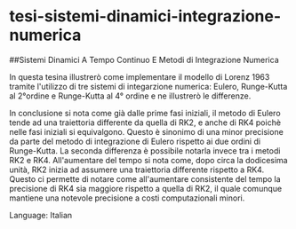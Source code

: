 # tesi-sistemi-dinamici-integrazione-numerica

##Sistemi Dinamici A Tempo Continuo E Metodi di Integrazione Numerica

In questa tesina illustrerò come implementare il modello di Lorenz 1963 tramite l'utilizzo di tre sistemi di integarzione numerica: Eulero, Runge-Kutta al 2°ordine e Runge-Kutta al 4° ordine e ne illustrerò le differenze.

In conclusione si nota come già dalle prime fasi iniziali, il metodo di Eulero tende ad una traiettoria differente da quella di RK2, e anche di RK4 poichè nelle fasi iniziali si equivalgono. Questo è sinonimo di una minor precisione da parte del metodo di integrazione di Eulero rispetto ai due ordini di Runge-Kutta. 
La seconda differenza è possibile notarla invece tra i metodi RK2 e RK4. All'aumentare del tempo si nota come, dopo circa la dodicesima unità, RK2 inizia ad assumere una traiettoria differente rispetto a RK4. Questo ci permette di notare come all'aumentare consistente del tempo la precisione di RK4 sia maggiore rispetto a quella di RK2, il quale comunque mantiene una notevole precisione a costi computazionali minori.

Language: Italian
